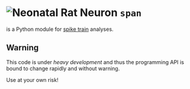 ![Neonatal Rat Neuron](http://www.hcplive.com/media/webexclusives/1acea3023d3534830489a81a4b855642.jpg)
`span`
===

is a Python module for
[spike train](http://en.wikipedia.org/wiki/Neural_coding) analyses.

Warning
---
This code is under *heavy development* and thus the programming API is
bound to change rapidly and without warning.

Use at your own risk!


